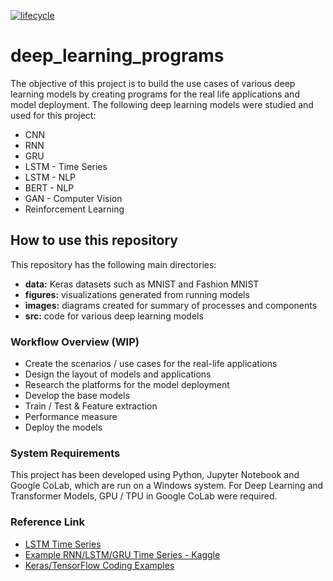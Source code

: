 [![lifecycle](https://img.shields.io/badge/lifecycle-experimental-orange.svg)](https://www.tidyverse.org/lifecycle/#experimental)

# deep_learning_programs

The objective of this project is to build the use cases of various deep learning models by creating programs for the real life applications and model deployment. The following deep learning models were studied and used for this project:
* CNN
* RNN
* GRU
* LSTM - Time Series
* LSTM - NLP
* BERT - NLP
* GAN - Computer Vision
* Reinforcement Learning

## How to use this repository

This repository has the following main directories:

* __data:__ Keras datasets such as MNIST and Fashion MNIST
* __figures:__ visualizations generated from running models
* __images:__ diagrams created for summary of processes and components
* __src:__ code for various deep learning models


### Workflow Overview (WIP)

* Create the scenarios / use cases for the real-life applications
* Design the layout of models and applications
* Research the platforms for the model deployment
* Develop the base models
* Train / Test & Feature extraction
* Performance measure
* Deploy the models


### System Requirements

This project has been developed using Python, Jupyter Notebook and Google CoLab, which are run on a Windows system. For Deep Learning and Transformer Models, GPU / TPU in Google CoLab were required.


### Reference Link
* [LSTM Time Series](https://github.com/jaungiers/LSTM-Neural-Network-for-Time-Series-Prediction)
* [Example RNN/LSTM/GRU Time Series - Kaggle](https://www.kaggle.com/code/charel/learn-by-example-rnn-lstm-gru-time-series/notebook)
* [Keras/TensorFlow Coding Examples](https://keras.io/examples/)

